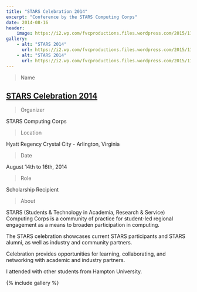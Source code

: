 ```yaml
---
title: "STARS Celebration 2014"
excerpt: "Conference by the STARS Computing Corps"
date: 2014-08-16
header:
    image: https://i2.wp.com/fvcproductions.files.wordpress.com/2015/11/celebration2014-85.jpg
gallery:
    - alt: "STARS 2014"
      url: https://i2.wp.com/fvcproductions.files.wordpress.com/2015/11/celebration2014-84.jpg
    - alt: "STARS 2014"
      url: https://i2.wp.com/fvcproductions.files.wordpress.com/2015/11/celebration2014-85.jpg
---
```


> Name

## <a title="STARS" href="https://www.starscelebration.org/2014/" target="_blank" rel="noopener">STARS Celebration 2014</a>

> Organizer

STARS Computing Corps

> Location

Hyatt Regency Crystal City - Arlington, Virginia

> Date

August 14th to 16th, 2014

> Role

Scholarship Recipient

> About

STARS (Students & Technology in Academia, Research & Service) Computing Corps is a community of practice for student-led regional engagement as a means to broaden participation in computing.

The STARS celebration showcases current STARS participants and STARS alumni, as well as industry and community partners.

Celebration provides opportunities for learning, collaborating, and networking with academic and industry partners.

I attended with other students from Hampton University.

{% include gallery %}